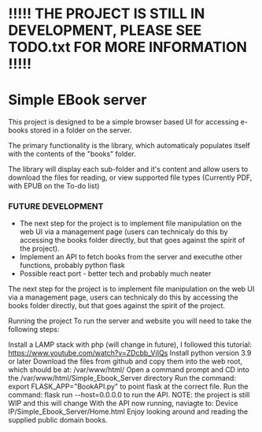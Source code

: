 # !!!!! THE PROJECT IS STILL IN DEVELOPMENT, PLEASE SEE TODO.txt FOR MORE INFORMATION !!!!!

# Simple EBook server

<p>This project is designed to be a simple browser based UI for accessing e-books
stored in a folder on the server.</p>

<p>The primary functionality is the library, which automaticaly populates itself
with the contents of the "books" folder.</p>

<p>The library will display each sub-folder and it's content and allow users
to download the files for reading, or view supported file types
(Currently PDF, with EPUB on the To-do list)</p>

### FUTURE DEVELOPMENT

<ul>
	<li>
		The next step for the project is to implement file manipulation on the web
		UI via a management page (users can technicaly do this by accessing the 
		books folder directly, but that goes against the spirit of the project).
	</li>
	<li>Implement an API to fetch books from the server and executhe other functions, probably python flask</li>
	<li>Possible react port - better tech and probably much neater</li>
</ul>
<p>The next step for the project is to implement file manipulation on the web
UI via a management page, users can technicaly do this by accessing the
books folder directly, but that goes against the spirit of the project.</p>

Running the project
To run the server and website you will need to take the following steps:

Install a LAMP stack with php (will change in future), I followed this tutorial: https://www.youtube.com/watch?v=ZDcbb_VjIQs
Install python version 3.9 or later
Download the files from github and copy them into the web root, which should be at: /var/www/html/
Open a command prompt and CD into the /var/www/html/Simple_Ebook_Server directory
Run the command: export FLASK_APP="BookAPI.py" to point flask at the correct file.
Run the command: flask run --host=0.0.0.0 to run the API. NOTE: the project is still WIP and this will change
With the API now running, naviagte to: Device IP/Simple_Ebook_Server/Home.html
Enjoy looking around and reading the supplied public domain books.
